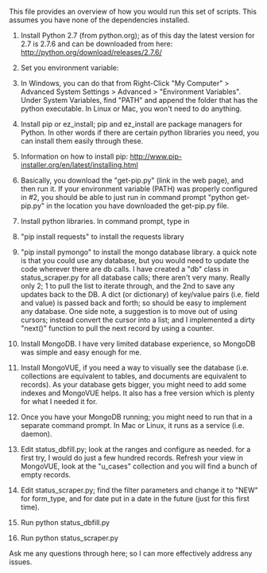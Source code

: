 This file provides an overview of how you would run this set of scripts. This assumes you have none of the dependencies installed.

1. Install Python 2.7 (from python.org); as of this day the latest version for 2.7 is 2.7.6 and can be downloaded from here: http://python.org/download/releases/2.7.6/

2. Set you environment variable: 
  1. In Windows, you can do that from Right-Click "My Computer" > Advanced System Settings > Advanced > "Environment Variables". Under System Variables, find "PATH" and append the folder that has the python executable. In Linux or Mac, you won't need to do anything.

3. Install pip or ez_install; pip and ez_install are package managers for Python. In other words if there are certain python libraries you need, you can install them easily through these. 
  1. Information on how to install pip: http://www.pip-installer.org/en/latest/installing.html
  2. Basically, you download the "get-pip.py" (link in the web page), and then run it. If your environment variable (PATH) was properly configured in #2, you should be able to just run in command prompt "python get-pip.py" in the location you have downloaded the get-pip.py file.

4. Install python libraries. In command prompt, type in 
  1. "pip install requests" to install the requests library
  2. "pip install pymongo" to install the mongo database library. a quick note is that you could use any database, but you would need to update the code wherever there are db calls. I have created a "db" class in status_scraper.py for all database calls; there aren't very many. Really only 2; 1 to pull the list to iterate through, and the 2nd to save any updates back to the DB. A dict (or dictionary) of key/value pairs (i.e. field and value) is passed back and forth; so should be easy to implement any database. One side note, a suggestion is to move out of using cursors; instead convert the cursor into a list; and I implemented a dirty "next()" function to pull the next record by using a counter.

5. Install MongoDB. I have very limited database experience, so MongoDB was simple and easy enough for me.

6. Install MongoVUE, if you need a way to visually see the database (i.e. collections are equivalent to tables, and documents are equivalent to records). As your database gets bigger, you might need to add some indexes and MongoVUE helps. It also has a free version which is plenty for what I needed it for.

7. Once you have your MongoDB running; you might need to run that in a separate command prompt. In Mac or Linux, it runs as a service (i.e. daemon). 

8. Edit status_dbfill.py; look at the ranges and configure as needed. for a first try, I would do just a few hundred records. Refresh your view in MongoVUE, look at the "u_cases" collection and you will find a bunch of empty records.

9. Edit status_scraper.py; find the filter parameters and change it to "NEW" for form_type, and for date put in a date in the future (just for this first time).

10. Run python status_dbfill.py

11. Run python status_scraper.py

Ask me any questions through here; so I can more effectively address any issues.


